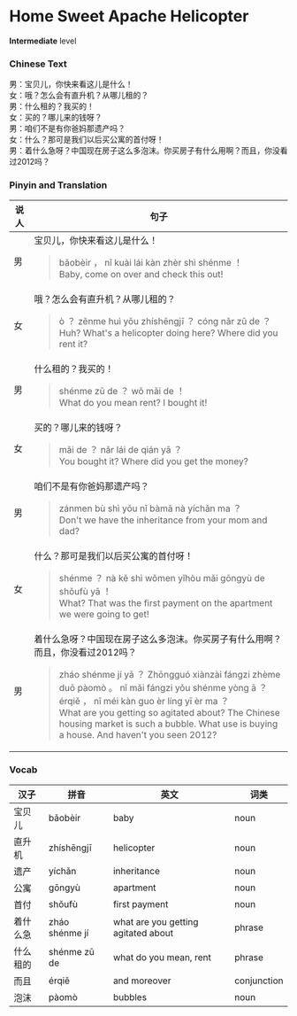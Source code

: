 # Home Sweet Apache Helicopter
**Intermediate** level
### Chinese Text
男：宝贝儿，你快来看这儿是什么！<br />女：哦？怎么会有直升机？从哪儿租的？<br />男：什么租的？我买的！<br />女：买的？哪儿来的钱呀？<br />男：咱们不是有你爸妈那遗产吗？<br />女：什么？那可是我们以后买公寓的首付呀！<br />男：着什么急呀？中国现在房子这么多泡沫。你买房子有什么用啊？而且，你没看过2012吗？

### Pinyin and Translation
|说人|句子|
|----|----|
|男|宝贝儿，你快来看这儿是什么！<blockquote>bǎobèir ， nǐ kuài lái kàn zhèr shì shénme ！<br />Baby, come on over and check this out!</blockquote>|
|女|哦？怎么会有直升机？从哪儿租的？<blockquote>ò ？ zěnme huì yǒu zhíshēngjī ？ cóng nǎr zū de ？<br />Huh? What's a helicopter doing here? Where did you rent it?</blockquote>|
|男|什么租的？我买的！<blockquote>shénme zū de ？ wǒ mǎi de ！<br />What do you mean rent? I bought it!</blockquote>|
|女|买的？哪儿来的钱呀？<blockquote>mǎi de ？ nǎr lái de qián yā ？<br />You bought it? Where did you get the money?</blockquote>|
|男|咱们不是有你爸妈那遗产吗？<blockquote>zánmen bù shì yǒu nǐ bàmā nà yíchǎn ma ？<br />Don't we have the inheritance from your mom and dad?</blockquote>|
|女|什么？那可是我们以后买公寓的首付呀！<blockquote>shénme ？ nà kě shì wǒmen yǐhòu mǎi gōngyù de shǒufù yā ！<br />What? That was the first payment on the apartment we were going to get!</blockquote>|
|男|着什么急呀？中国现在房子这么多泡沫。你买房子有什么用啊？而且，你没看过2012吗？<blockquote>zháo shénme jí yā ？ Zhōngguó xiànzài fángzi zhème duō pàomò 。 nǐ mǎi fángzi yǒu shénme yòng ā ？ érqiě ， nǐ méi kàn guo èr líng yī èr ma ？<br />What are you getting so agitated about? The Chinese housing market is such a bubble. What use is buying a house. And haven't you seen 2012?</blockquote>|
### Vocab
|汉子|拼音|英文|词类|
|----|----|----|----|
|宝贝儿|bǎobèir|baby|noun|
|直升机|zhíshēngjī|helicopter|noun|
|遗产|yíchǎn|inheritance|noun|
|公寓|gōngyù|apartment|noun|
|首付|shǒufù|first payment|noun|
|着什么急|zháo shénme jí|what are you getting agitated about|phrase|
|什么租的|shénme zū de|what do you mean, rent|phrase|
|而且|érqiě|and moreover|conjunction|
|泡沫|pàomò|bubbles|noun|